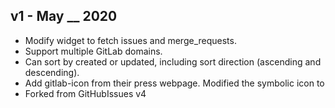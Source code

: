 ## v1 - May __ 2020

* Modify widget to fetch issues and merge_requests.
* Support multiple GitLab domains.
* Can sort by created or updated, including sort direction (ascending and descending).
* Add gitlab-icon from their press webpage. Modified the symbolic icon to 
* Forked from GitHubIssues v4
